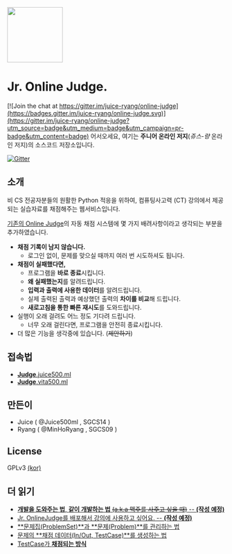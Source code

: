 <img src="https://cdn.rawgit.com/juice-ryang/online-judge/master/OnlineJudgeServer/static/logo.svg" width="128px">

# Jr. Online Judge.

[![Join the chat at https://gitter.im/juice-ryang/online-judge](https://badges.gitter.im/juice-ryang/online-judge.svg)](https://gitter.im/juice-ryang/online-judge?utm_source=badge&utm_medium=badge&utm_campaign=pr-badge&utm_content=badge)
어서오세요, 여기는 **주니어 온라인 저지**(*쥬스-량* 온라인 저지)의 소스코드 저장소입니다.

[![Gitter](https://img.shields.io/gitter/room/juice-ryang/online-judge.svg?maxAge=2592000?style=plastic)](https://gitter.im/juice-ryang/online-judge)

## 소개
비 CS 전공자분들의 원활한 Python 적응을 위하여, 컴퓨팅사고력 (CT) 강의에서 제공되는 실습자료를 채점해주는 웹서비스입니다.

[기존의 Online Judge](https://acmicpc.net)의 자동 채점 시스템에 몇 가지 배려사항이라고 생각되는 부분을 추가하였습니다.

- **채점 기록이 남지 않습니다.**
	- 로그인 없이, 문제를 맞으실 때까지 여러 번 시도하셔도 됩니다.
- **채점이 실패했다면,**
	- 프로그램을 **바로 종료**시킵니다.
	- **왜 실패했는지**를 알려드립니다.
	- **입력과 출력에 사용한 데이터**를 알려드립니다.
	- 실제 출력된 출력과 예상했던 출력의 **차이를 비교**해 드립니다.
	- **새로고침을 통한 빠른 재시도**를 도와드립니다.
- 실행이 오래 걸려도 어느 정도 기다려 드립니다.
	- 너무 오래 걸린다면, 프로그램을 안전히 종료시킵니다.
- 더 많은 기능을 생각중에 있습니다. (~~제안하기~~)

## 접속법
- [**Judge**.juice500.ml](http://Judge.juice500.ml)
- [**Judge**.vita500.ml](http://Judge.vita500.ml)

## 만든이
- Juice ( @Juice500ml , SGCS14 )
- Ryang ( @MinHoRyang , SGCS09 )

## License
GPLv3 [(kor)](https://www.olis.or.kr/ossw/license/license/detail.do?lid=1072)

## 더 읽기
- [**개발을 도와주는 법**, **같이 개발하는 법** ~~(a.k.a 맥주를 사주고 싶을 때)~~ -- **(작성 예정)**](#)
- [Jr. OnlineJudge를 배포해서 강의에 사용하고 싶어요. -- **(작성 예정)**](#)
- [**문제집(ProblemSet)**과 **문제(Problem)**를 관리하는 법](https://github.com/juice-ryang/online-judge/wiki/Problem-Store)
- [문제의 **채점 데이터(In/Out, TestCase)**를 생성하는 법](https://github.com/juice-ryang/online-judge/wiki/Creating-TestCase)
- [TestCase가 **채점되는 방식**](https://github.com/juice-ryang/online-judge/wiki/Judging)
